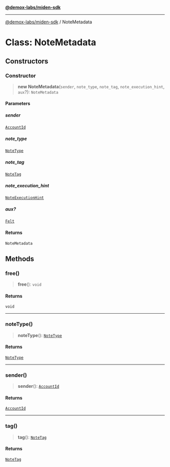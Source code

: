 [**@demox-labs/miden-sdk**](../README.md)

***

[@demox-labs/miden-sdk](../README.md) / NoteMetadata

# Class: NoteMetadata

## Constructors

### Constructor

> **new NoteMetadata**(`sender`, `note_type`, `note_tag`, `note_execution_hint`, `aux`?): `NoteMetadata`

#### Parameters

##### sender

[`AccountId`](AccountId.md)

##### note\_type

[`NoteType`](../enumerations/NoteType.md)

##### note\_tag

[`NoteTag`](NoteTag.md)

##### note\_execution\_hint

[`NoteExecutionHint`](NoteExecutionHint.md)

##### aux?

[`Felt`](Felt.md)

#### Returns

`NoteMetadata`

## Methods

### free()

> **free**(): `void`

#### Returns

`void`

***

### noteType()

> **noteType**(): [`NoteType`](../enumerations/NoteType.md)

#### Returns

[`NoteType`](../enumerations/NoteType.md)

***

### sender()

> **sender**(): [`AccountId`](AccountId.md)

#### Returns

[`AccountId`](AccountId.md)

***

### tag()

> **tag**(): [`NoteTag`](NoteTag.md)

#### Returns

[`NoteTag`](NoteTag.md)
